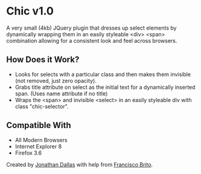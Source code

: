 <h1>Chic v1.0</h1>
A very small (4kb) JQuery plugin that dresses up select elements by dynamically wrapping them in an easily styleable &lt;div&gt; &lt;span&gt; combination allowing for a consistent look and feel across browsers.

<h2>How Does it Work?</h2>
<ul><li>Looks for selects with a particular class and then makes them invisible (not removed, just zero opacity).</li>
<li>Grabs title attribute on select as the initial text for a dynamically inserted span. (Uses name attribute if no title)</li>
<li>Wraps the &lt;span&gt; and invisible &lt;select&gt; in an easily styleable div with class "chic-selector".</li></ul>

<h2>Compatible With</h2>
<ul><li>All Modern Browsers</li>
		<li>Internet Explorer 8</li>
		<li>Firefox 3.6</li></ul>		

Created by <a href="http://jwdallas.com" target="_blank">Jonathan Dallas</a> with help from <a href="http://darkgoyle.com/">Francisco Brito</a>.
